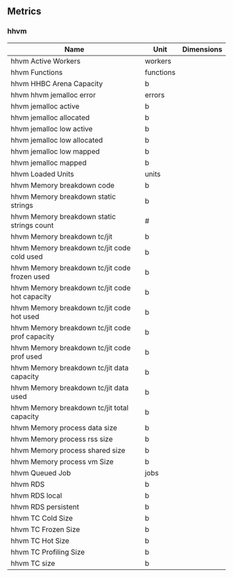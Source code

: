 ## Metrics

### hhvm 

| Name | Unit | Dimensions |
|------|------|------------|
| hhvm Active Workers | workers |  |
| hhvm Functions | functions |  |
| hhvm HHBC Arena Capacity | b |  |
| hhvm hhvm jemalloc error | errors |  |
| hhvm jemalloc active | b |  |
| hhvm jemalloc allocated | b |  |
| hhvm jemalloc low active | b |  |
| hhvm jemalloc low allocated | b |  |
| hhvm jemalloc low mapped | b |  |
| hhvm jemalloc mapped | b |  |
| hhvm Loaded Units | units |  |
| hhvm Memory breakdown code | b |  |
| hhvm Memory breakdown static strings | b |  |
| hhvm Memory breakdown static strings count | # |  |
| hhvm Memory breakdown tc/jit | b |  |
| hhvm Memory breakdown tc/jit code cold used | b |  |
| hhvm Memory breakdown tc/jit code frozen used | b |  |
| hhvm Memory breakdown tc/jit code hot capacity | b |  |
| hhvm Memory breakdown tc/jit code hot used | b |  |
| hhvm Memory breakdown tc/jit code prof capacity | b |  |
| hhvm Memory breakdown tc/jit code prof used | b |  |
| hhvm Memory breakdown tc/jit data capacity | b |  |
| hhvm Memory breakdown tc/jit data used | b |  |
| hhvm Memory breakdown tc/jit total capacity | b |  |
| hhvm Memory process data size | b |  |
| hhvm Memory process rss size | b |  |
| hhvm Memory process shared size | b |  |
| hhvm Memory process vm Size | b |  |
| hhvm Queued Job | jobs |  |
| hhvm RDS | b |  |
| hhvm RDS local | b |  |
| hhvm RDS persistent | b |  |
| hhvm TC Cold Size | b |  |
| hhvm TC Frozen Size | b |  |
| hhvm TC Hot Size | b |  |
| hhvm TC Profiling Size | b |  |
| hhvm TC size | b |  |


